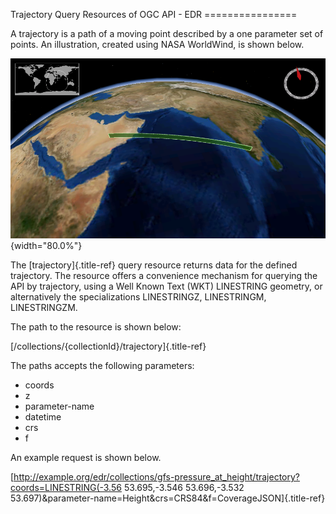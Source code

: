 Trajectory Query Resources of OGC API - EDR ================

A trajectory is a path of a moving point described by a one parameter
set of points. An illustration, created using NASA WorldWind, is shown
below.

![image](../img/trajectory.png){width="80.0%"}

The [trajectory]{.title-ref} query resource returns data for the defined
trajectory. The resource offers a convenience mechanism for querying the
API by trajectory, using a Well Known Text (WKT) LINESTRING geometry, or
alternatively the specializations LINESTRINGZ, LINESTRINGM,
LINESTRINGZM.

The path to the resource is shown below:

[/collections/{collectionId}/trajectory]{.title-ref}

The paths accepts the following parameters:

-   coords
-   z
-   parameter-name
-   datetime
-   crs
-   f

An example request is shown below.

[http://example.org/edr/collections/gfs-pressure_at_height/trajectory?coords=LINESTRING(-3.56
53.695,-3.546 53.696,-3.532
53.697)&parameter-name=Height&crs=CRS84&f=CoverageJSON]{.title-ref}
